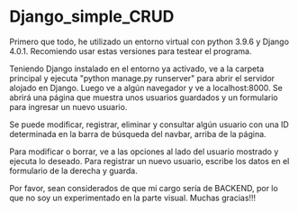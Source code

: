 # Django_simple_CRUD

Primero que todo, he utilizado un entorno virtual con python 3.9.6 y Django 4.0.1. Recomiendo usar estas versiones para testear el programa.

Teniendo Django instalado en el entorno ya activado, ve a la carpeta principal y ejecuta "python manage.py runserver" para abrir el servidor alojado en Django. Luego ve a 
algún navegador y ve a localhost:8000. Se abrirá una página que muestra unos usuarios guardados y un formulario para ingresar un nuevo usuario.

Se puede modificar, registrar, eliminar y consultar algún usuario con una ID determinada en la barra de búsqueda del navbar, arriba de la página.

Para modificar o borrar, ve a las opciones al lado del usuario mostrado y ejecuta lo deseado. 
Para registrar un nuevo usuario, escribe los datos en el formulario de la derecha y guarda.

Por favor, sean considerados de que mi cargo sería de BACKEND, por lo que no soy un experimentado en la parte visual. Muchas gracias!!!
